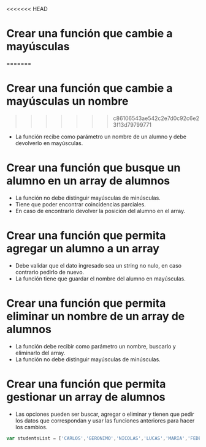 <<<<<<< HEAD
#  Crear una función que cambie a mayúsculas
=======
#  Crear una función que cambie a mayúsculas un nombre
>>>>>>> c86106543ae542c2e7d0c92c6e23f13d79799771

- La función recibe como parámetro un nombre de un alumno y debe devolverlo en mayúsculas.

# Crear una función que busque un alumno en un array de alumnos

- La función no debe distinguir mayúsculas de minúsculas.
- Tiene que poder encontrar coincidencias parciales.
- En caso de encontrarlo devolver la posición del alumno en el array.

# Crear una función que permita agregar un alumno a un array

- Debe validar que el dato ingresado sea un string no nulo, en caso contrario pedirlo de nuevo.
- La función tiene que guardar el nombre del alumno en mayúsculas.

# Crear una función que permita eliminar un nombre de un array de alumnos

- La función debe recibir como parámetro un nombre, buscarlo y eliminarlo del array.
- La función no debe distinguir mayúsculas de minúsculas.

# Crear una función que permita gestionar un array de alumnos

- Las opciones pueden ser buscar, agregar o eliminar y tienen que pedir los datos que correspondan y usar las funciones anteriores para hacer los cambios.

```js
var studentsList = ['CARLOS','GERONIMO','NICOLAS','LUCAS','MARIA','FEDERICO','ANTONIO','LORNA','JULIAN','DIEGO','DANIELA','JUAN','MATEO','BARBARA','AGUSTIN','MARIO','MARIEL','ANA','FLORENCIA']
```
